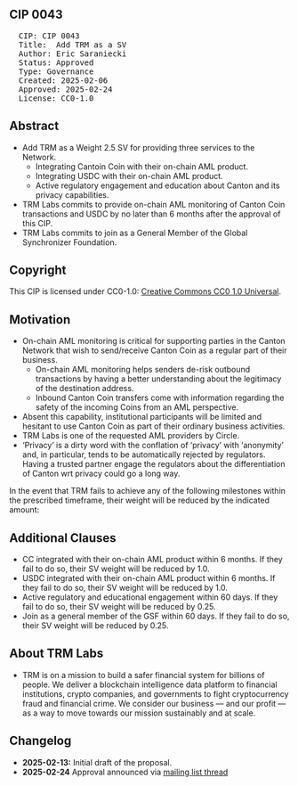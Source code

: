 ## CIP 0043

<pre>
  CIP: CIP 0043
  Title:  Add TRM as a SV  
  Author: Eric Saraniecki
  Status: Approved 
  Type: Governance 
  Created: 2025-02-06
  Approved: 2025-02-24
  License: CC0-1.0
</pre>

## Abstract

* Add TRM as a Weight 2.5 SV for providing three services to the Network.
  * Integrating Cantoin Coin with their on-chain AML product.
  * Integrating USDC with their on-chain AML product.
  * Active regulatory engagement and education about Canton and its privacy capabilities.
* TRM Labs commits to provide on-chain AML monitoring of Canton Coin transactions and USDC by no later than 6 months after the approval of this CIP.
* TRM Labs commits to join as a General Member of the Global Synchronizer Foundation.

## Copyright

This CIP is licensed under CC0-1.0: [Creative Commons CC0 1.0 Universal](https://creativecommons.org/publicdomain/zero/1.0/).


## Motivation

* On-chain AML monitoring is critical for supporting parties in the Canton Network that wish to send/receive Canton Coin as a regular part of their business. 
  * On-chain AML monitoring helps senders de-risk outbound transactions by having a better understanding about the legitimacy of the destination address. 
  * Inbound Canton Coin transfers come with information regarding the safety of the incoming Coins from an AML perspective.
* Absent this capability, institutional participants will be limited and hesitant to use Canton Coin as part of their ordinary business activities.
* TRM Labs is one of the requested AML providers by Circle.
* ‘Privacy’ is a dirty word with the conflation of ‘privacy’ with ‘anonymity’ and, in particular, tends to be automatically rejected by regulators. Having a trusted partner engage the regulators about the differentiation of Canton wrt privacy could go a long way. 


In the event that TRM fails to achieve any of the following milestones within the prescribed timeframe, their weight will be reduced by the indicated amount:

 
## Additional Clauses 

* CC integrated with their on-chain AML product within 6 months. If they fail to do so, their SV weight will be reduced by 1.0.
* USDC integrated with their on-chain AML product within 6 months. If they fail to do so, their SV weight will be reduced by 1.0.
* Active regulatory and educational engagement within 60 days.  If they fail to do so, their SV weight will be reduced by 0.25.
* Join as a general member of the GSF within 60 days. If they fail to do so, their SV weight will be reduced by 0.25.

## About TRM Labs

* TRM is on a mission to build a safer financial system for billions of people. We deliver a blockchain intelligence data platform to financial institutions, crypto companies, and governments to fight cryptocurrency fraud and financial crime. We consider our business — and our profit — as a way to move towards our mission sustainably and at scale.

## Changelog

* **2025-02-13:** Initial draft of the proposal.
* **2025-02-24** Approval announced via [mailing list thread](https://lists.sync.global/g/cip-announce/topic/cip_0043_add_trm_as_a_sv/111362875)
